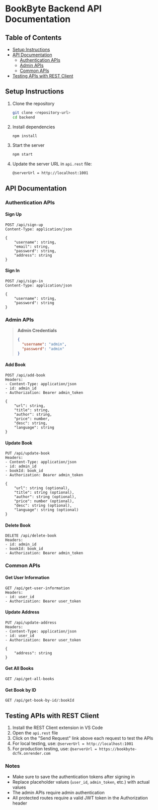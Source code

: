# BookByte Backend API Documentation

## Table of Contents

- [Setup Instructions](#setup-instructions)
- [API Documentation](#api-documentation)
  - [Authentication APIs](#authentication-apis)
  - [Admin APIs](#admin-apis)
  - [Common APIs](#common-apis)
- [Testing APIs with REST Client](#testing-apis-with-rest-client)

## Setup Instructions

1. Clone the repository

   ```bash
   git clone <repository-url>
   cd backend
   ```

2. Install dependencies

   ```bash
   npm install
   ```

3. Start the server

   ```bash
   npm start
   ```

4. Update the server URL in `api.rest` file:
   ```
   @serverUrl = http://localhost:1001
   ```

## API Documentation

### Authentication APIs

#### Sign Up

```http
POST /api/sign-up
Content-Type: application/json

{
    "username": string,
    "email": string,
    "password": string,
    "address": string
}
```

#### Sign In

```http
POST /api/sign-in
Content-Type: application/json

{
    "username": string,
    "password": string
}
```

### Admin APIs

> **Admin Credentials**
>
> ```json
> {
>   "username": "admin",
>   "password": "admin"
> }
> ```

#### Add Book

```http
POST /api/add-book
Headers:
- Content-Type: application/json
- id: admin_id
- Authorization: Bearer admin_token

{
    "url": string,
    "title": string,
    "author": string,
    "price": number,
    "desc": string,
    "language": string
}
```

#### Update Book

```http
PUT /api/update-book
Headers:
- Content-Type: application/json
- id: admin_id
- bookId: book_id
- Authorization: Bearer admin_token

{
    "url": string (optional),
    "title": string (optional),
    "author": string (optional),
    "price": number (optional),
    "desc": string (optional),
    "language": string (optional)
}
```

#### Delete Book

```http
DELETE /api/delete-book
Headers:
- id: admin_id
- bookId: book_id
- Authorization: Bearer admin_token
```

### Common APIs

#### Get User Information

```http
GET /api/get-user-information
Headers:
- id: user_id
- Authorization: Bearer user_token
```

#### Update Address

```http
PUT /api/update-address
Headers:
- Content-Type: application/json
- id: user_id
- Authorization: Bearer user_token

{
    "address": string
}
```

#### Get All Books

```http
GET /api/get-all-books
```

#### Get Book by ID

```http
GET /api/get-book-by-id/:bookId
```

## Testing APIs with REST Client

1. Install the REST Client extension in VS Code
2. Open the `api.rest` file
3. Click on the "Send Request" link above each request to test the APIs
4. For local testing, use: `@serverUrl = http://localhost:1001`
5. For production testing, use: `@serverUrl = https://bookbyte-dcfk.onrender.com`

### Notes

- Make sure to save the authentication tokens after signing in
- Replace placeholder values (`user_id`, `admin_token`, etc.) with actual values
- The admin APIs require admin authentication
- All protected routes require a valid JWT token in the Authorization header
